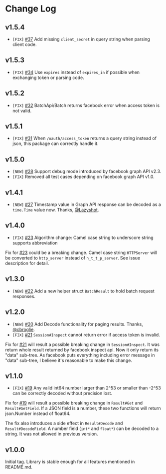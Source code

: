 # Change Log #

## v1.5.4 ##

* `[FIX]` [#37](https://github.com/huandu/facebook/pull/37) Add missing `client_secret` in query string when parsing client code.

## v1.5.3 ##

* `[FIX]` [#34](https://github.com/huandu/facebook/pull/34) Use `expires` instead of `expires_in` if possible when exchanging token or parsing code.

## v1.5.2 ##

* `[FIX]` [#32](https://github.com/huandu/facebook/pull/32) BatchApi/Batch returns facebook error when access token is not valid.

## v1.5.1 ##

* `[FIX]` [#31](https://github.com/huandu/facebook/pull/31) When `/oauth/access_token` returns a query string instead of json, this package can correctly handle it.

## v1.5.0 ##

* `[NEW]` [#28](https://github.com/huandu/facebook/pull/28) Support debug mode introduced by facebook graph API v2.3.
* `[FIX]` Removed all test cases depending on facebook graph API v1.0.

## v1.4.1 ##

* `[NEW]` [#27](https://github.com/huandu/facebook/pull/27) Timestamp value in Graph API response can be decoded as a `time.Time` value now. Thanks, [@Lazyshot](https://github.com/Lazyshot).

## v1.4.0 ##

* `[FIX]` [#23](https://github.com/huandu/facebook/issues/24) Algorithm change: Camel case string to underscore string supports abbreviation

Fix for [#23](https://github.com/huandu/facebook/issues/24) could be a breaking change. Camel case string `HTTPServer` will be converted to `http_server` instead of `h_t_t_p_server`. See issue description for detail.

## v1.3.0 ##

* `[NEW]` [#22](https://github.com/huandu/facebook/issues/22) Add a new helper struct `BatchResult` to hold batch request responses.

## v1.2.0 ##

* `[NEW]` [#20](https://github.com/huandu/facebook/issues/20) Add Decode functionality for paging results. Thanks, [@cbroglie](https://github.com/cbroglie).
* `[FIX]` [#21](https://github.com/huandu/facebook/issues/21) `Session#Inspect` cannot return error if access token is invalid.

Fix for [#21](https://github.com/huandu/facebook/issues/21) will result a possible breaking change in `Session#Inspect`. It was return whole result returned by facebook inspect api. Now it only return its "data" sub-tree. As facebook puts everything including error message in "data" sub-tree, I believe it's reasonable to make this change.

## v1.1.0 ##

* `[FIX]` [#19](https://github.com/huandu/facebook/issues/19) Any valid int64 number larger than 2^53 or smaller than -2^53 can be correctly decoded without precision lost.

Fix for [#19](https://github.com/huandu/facebook/issues/19) will result a possible breaking change in `Result#Get` and `Result#GetField`. If a JSON field is a number, these two functions will return json.Number instead of float64.

The fix also introduces a side effect in `Result#Decode` and `Result#DecodeField`. A number field (`int*` and `float*`) can be decoded to a string. It was not allowed in previous version.

## v1.0.0 ##

Initial tag. Library is stable enough for all features mentioned in README.md.
